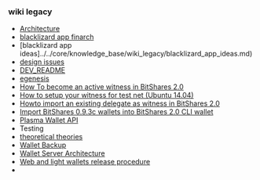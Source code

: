 ### wiki legacy

- [Architecture](../../core/knowledge_base/wiki_legacy/architecture_wiki.md)
- [blacklizard app finarch](../../core/knowledge_base/wiki_legacy/blacklizard_app_finarch.md)
- [blacklizard app ideas]../../core/knowledge_base/wiki_legacy/blacklizard_app_ideas.md)
- [design issues](../../core/knowledge_base/wiki_legacy/design_issues.md)
- [DEV_README](../../core/knowledge_base/wiki_legacy/DEV_README.md)
- [egenesis](../../core/knowledge_base/wiki_legacy/embedded_genesis.md)
- [How To become an active witness in BitShares 2.0](../../core/knowledge_base/wiki_legacy/howto_20.md)
- [How to setup your witness for test net (Ubuntu 14.04)](../../core/knowledge_base/wiki_legacy/howto_21.md)
- [Howto import an existing delegate as witness in BitShares 2.0](../../core/knowledge_base/wiki_legacy/howto_22.md)
- [Import BitShares 0.9.3c wallets into BitShares 2.0 CLI wallet](../../core/knowledge_base/wiki_legacy/import_bitshares_093c_wallets_into_20.md)
- [Plasma Wallet API](../../core/knowledge_base/wiki_legacy/plasma_wallet_api.md)
- Testing
- [theoretical theories](../../core/knowledge_base/wiki_legacy/theoretical_theories.md)
- [Wallet Backup](../../core/knowledge_base/wiki_legacy/wallet_backup.md)
- [Wallet Server Architecture](../../core/knowledge_base/wiki_legacy/wallet_server_architecture.md)
- [Web and light wallets release procedure](../../core/knowledge_base/wiki_legacy/web_light_wallets%20_release_procedure.md)
- 
